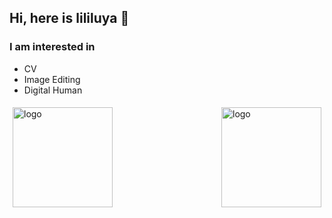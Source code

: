 
## Hi, here is lililuya 👋 
### I am interested in 
- CV
- Image Editing 
- Digital Human

<img src="https://github-readme-stats.vercel.app/api?username=lililuya&show_icons=true" alt="logo" height="160" align="left" style="margin: 5px; margin-bottom: 20px;" />

<img src="https://github-readme-stats.vercel.app/api/top-langs/?username=lililuya&layout=compact" alt="logo" height="160" align="right" style="margin: 5px; margin-bottom: 20px;" />

<!-- [![lililuya's github stats](https://github-readme-stats.vercel.app/api?username=lililuya)](https://github.com/lililuya)

[![Top Langs](https://github-readme-stats.vercel.app/api/top-langs/?username=lililuya&layout=compact)](https://github.com/lililuya) -->
<!-- <div style="display: flex;">
    <div style="flex: 1; margin-right: 10px;">
        <a href="https://github.com/lililuya">
            <img src="https://github-readme-stats.vercel.app/api?username=lililuya" alt="lililuya's github stats" style="width: 50%;">
        </a>
    </div>
    <div style="flex: 1;">
        <a href="https://github.com/lililuya">
            <img src="https://github-readme-stats.vercel.app/api/top-langs/?username=lililuya&layout=compact" alt="Top Languages" style="width: 50%;">
        </a>
    </div>
</div> -->
